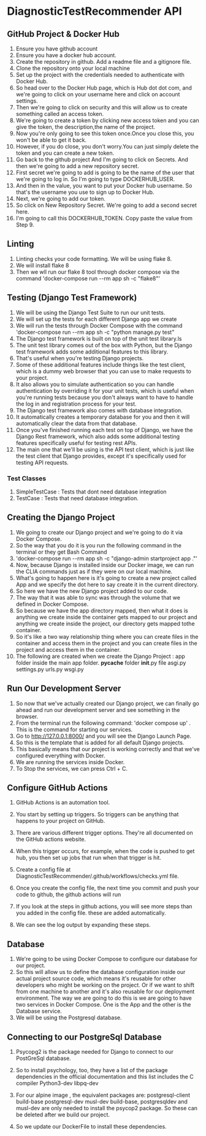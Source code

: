 # DiagnosticTestRecommender API

## GitHub Project & Docker Hub
1. Ensure you have github account
2. Ensure you have a docker hub account.
3. Create the repository in github. Add a readme file and a gitignore file.
4. Clone the repository onto your local machine
5. Set up the project with the credentials needed to authenticate with Docker Hub.
6. So head over to the Docker Hub page, which is Hub dot dot com, and we're going to click on your username here and click on account settings.
7. Then we're going to click on security and this will allow us to create something called an access token.
8. We're going to create a token by clicking new access token and you can give the token, the description,the name of the project.
9. Now you're only going to see this token once.Once you close this, you won't be able to get it back. 
10. However, if you do close, you don't worry.You can just simply delete the token and you can create a new token.
11. Go back to the github project And I'm going to click on Secrets. And then we're going to add a new repository secret.
12. First secret we're going to add is going to be the name of the user that we're going to log in. So I'm going to type DOCKERHUB_USER.
13. And then in the value, you want to put your Docker hub username. So that's the username you use to sign up to Docker Hub.
14. Next, we're going to add our token.
15. So click on New Repository Secret. We're going to add a second secret here.
16. I'm going to call this DOCKERHUB_TOKEN. Copy paste the value from Step 9.


## Linting
1. Linting checks your code formatting. We will be using flake 8.
2. We will install flake 8
3. Then we wll run our flake 8 tool through docker compose via the command 'docker-compose run --rm app sh -c "flake8"'


## Testing (Django Test Framework)
1. We will be using the Django Test Suite to run our unit tests.
2. We will set up the tests for each different Django app we create
3. We will run the tests through Docker Compose with the command 'docker-compose run --rm app sh -c "python manage.py test"
4. The Django test framework is built on top of the unit test library.ls
5. The unit test library comes out of the box with Python, but the Django test framework adds some additional features to this library.
6. That's useful when you're testing Django projects.
7. Some of these additional features include things like the test client, which is a dummy web browser that you can use to make requests to your project.
8. It also allows you to simulate authentication so you can handle authentication by overriding it for your unit tests, which is useful when you're running tests because you don't always want to have to handle the log in and registration process for your test.
9. The Django test framework also comes with database integration.
10. It automatically creates a temporary database for you and then it will automatically clear the data from that database.
11. Once you've finished running each test on top of Django, we have the Django Rest framework, which also adds some additional testing features specifically useful for testing rest APIs.
12. The main one that we'll be using is the API test client, which is just like the test client that Django provides, except it's specifically used for testing API requests.
### Test Classes
1. SimpleTestCase : Tests that dont need database integration
2. TestCase : Tests that need database integration.

## Creating the Django Project
1. We going to create our Django project and we're going to do it via Docker Compose.
2. So the way that you do it is you run the following command in the terminal or they get Bash Command
3. 'docker-compose run --rm app sh -c "django-admin startproject app ."'
4. Now, because Django is installed inside our Docker image, we can run the CLIA commands just as if they were on our local machine.
5. What's going to happen here is it's going to create a new project called App and we specify the dot here to say create it in the current directory.
6. So here we have the new Django project added to our code.
7. The way that it was able to sync was through the volume that we defined in Docker Compose.
8. So because we have the app directory mapped, then what it does is anything we create inside the container gets mapped to our project and anything we create inside the project, our directory gets mapped tothe container.
9. So it's like a two way relationship thing where you can create files in the container and access them in the project and you can create files in the project and access them in the container.
10. The following are created when we create the Django Project :
    app folder inside the main app folder.
    __pycache__ folder
    __init__.py file
    asgi.py
    settings.py
    urls.py
    wsgi.py

## Run Our Development Server
1. So now that we've actually created our Django project, we can finally go ahead and run our development
server and see something in the browser.
2. From the terminal run the following command: 'docker compose up' . This is the command for starting our services.
3. Go to http://127.0.0.1:8000/ and you will see the Django Launch Page.
4. So this is the template that is added for all default Django projects.
5. This basically means that our project is working correctly and that we've configured everything with Docker.
6. We are running the services inside Docker.
7. To Stop the services, we can press Ctrl + C.

## Configure GitHub Actions
1. GitHub Actions is an automation tool. 
2. You start by setting up triggers. So triggers can be anything that happens to your project on GitHub.
3. There are various different trigger options. They're all documented on the GitHub actions website.
4. When this trigger occurs, for example, when the code is pushed to get hub, you then set up jobs that run when that trigger is hit.

5. Create a config file at DiagnosticTestRecommender/.github/workflows/checks.yml file.
6. Once you create the config file, the next time you commit and push your code to github, the github actions will run
7. If you look at the steps in github actions, you will see more steps than you added in the config file. these are added automatically.
8. We can see the log output by expanding these steps.

##  Database
1. We're going to be using Docker Compose to configure our database for our project.
2. So this will allow us to define the database configuration inside our actual project source code, which means it's reusable for other developers who might be working on the project. Or if we want to shift from one machine to another and it's also reusable for our deployment environment. The way we are going to do this is we are going to have two services in Docker Compose. One is the App and the other is the Database service.
3. We will be using the Postgresql database.

##  Connecting to our PostgreSql Database
1. Psycopg2 is the package needed for Django to connect to our PostGreSql database.
2. So to install psychology, too, they have a list of the package dependencies in the official documentation and this list includes the 
    C compiler 
    Python3-dev
    libpq-dev
3. For our alpine image , the equivalent packages are:
    postgresql-client
    build-base
    postgresql-dev
    musl-dev
    build-base, postgresqldev and musl-dev are only needed to install the psycop2 package. So these can be deleted after we build our project.

4. So we update our DockerFile to install these dependencies.
